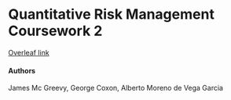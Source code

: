 # Quantitative Risk Management Coursework 2

[Overleaf link](https://www.overleaf.com/3731985599gsjpjbfsqrhh)

#### Authors
James Mc Greevy, George Coxon, Alberto Moreno de Vega Garcia